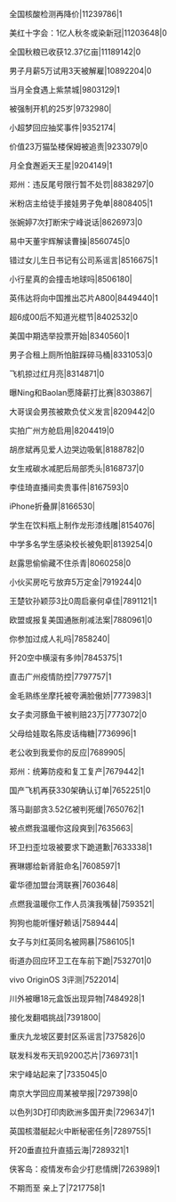 全国核酸检测再降价|11239786|1

美红十字会：1亿人秋冬或染新冠|11203648|0

全国秋粮已收获12.37亿亩|11189142|0

男子月薪5万试用3天被解雇|10892204|0

当月全食遇上紫禁城|9803129|1

被强制开机的25岁|9732980|

小超梦回应抽奖事件|9352174|

价值23万猫坠楼保姆被追责|9233079|0

月全食邂逅天王星|9204149|1

郑州：违反尾号限行暂不处罚|8838297|0

米粉店主给徒手接娃男子免单|8808405|1

张婉婷7次打断宋宁峰说话|8626973|0

易中天董宇辉解读曹操|8560745|0

错过女儿生日书记有公司系谣言|8516675|1

小行星真的会撞击地球吗|8506180|

英伟达将向中国推出芯片A800|8449440|1

超6成00后不知道光棍节|8402532|0

美国中期选举投票开始|8340560|1

男子合租上厕所怕脏踩碎马桶|8331053|0

飞机掠过红月亮|8314871|0

曝Ning和Baolan愿降薪打比赛|8303867|

大哥误会男孩被欺负仗义发言|8209442|0

实拍广州方舱启用|8204419|0

胡彦斌再见爱人边哭边吸氧|8188782|0

女生戒碳水减肥后局部秃头|8168737|0

李佳琦直播间卖贵事件|8167593|0

iPhone折叠屏|8166530|

学生在饮料瓶上制作龙形漆线雕|8154076|

中学多名学生感染校长被免职|8139254|0

赵露思偷偷藏不住杀青|8060258|0

小伙买房吃亏放弃5万定金|7919244|0

王楚钦孙颖莎3比0周启豪何卓佳|7891121|1

欧盟或报复美国通胀削减法案|7880961|0

你参加过成人礼吗|7858240|

歼20空中横滚有多帅|7845375|1

直击广州疫情防控|7797757|1

金毛熟练坐摩托被夸满脸傲娇|7773983|1

女子卖河豚鱼干被判赔23万|7773072|0

父母给娃取名陈皮话梅糖|7736996|1

老公收到我爱你的反应|7689905|

郑州：统筹防疫和复工复产|7679442|1

国产飞机再获330架确认订单|7652251|0

落马副部贪3.52亿被判死缓|7650762|1

被点燃我温暖你这段爽到|7635663|

环卫扫歪垃圾被要求下跪道歉|7633338|1

赛琳娜给新肾脏命名|7608597|1

霍华德加盟台湾联赛|7603648|

点燃我温暖你工作人员演我嘴替|7593521|

狗狗也能听懂好赖话|7589444|

女子与刘红英同名被网暴|7586105|1

街道办回应环卫工在车前下跪|7532701|0

vivo OriginOS 3评测|7522014|

川外被曝18元盒饭出现异物|7484928|1

接化发翻唱挑战|7391800|

重庆九龙坡区要封区系谣言|7375826|0

联发科发布天玑9200芯片|7369731|1

宋宁峰站起来了|7335045|0

南京大学回应周某被举报|7297398|0

以色列3D打印肉欧洲多国开卖|7296347|1

英国核潜艇起火中断秘密任务|7289755|1

歼20垂直拉升直插云海|7289321|1

侠客岛：疫情发布会少打悲情牌|7263989|1

不期而至 亲上了|7217758|1

